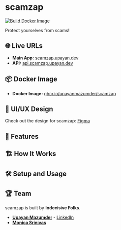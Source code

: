 # scamzap  

[![Build Docker Image](https://github.com/upayanmazumder/scamzap/actions/workflows/docker-image.yml/badge.svg)](https://github.com/upayanmazumder/scamzap/actions/workflows/docker-image.yml)

Protect yourselves from scams!

## 🌐 Live URLs  

- **Main App:** [scamzap.upayan.dev](https://scamzap.upayan.dev)  
- **API:** [api.scamzap.upayan.dev](https://api.scamzap.upayan.dev)

## 📦 Docker Image

- **Docker Image:** [ghcr.io/upayanmazumder/scamzap](https://github.com/users/upayanmazumder/packages/container/package/scamzap)

## 🎨 UI/UX Design  

Check out the design for scamzap:  [Figma](https://www.figma.com/design/tQrLAmu1uaEFrbGlglFBKh/internal-hack?node-id=0-1&t=T2LsGBc2X8ZqfUrk-1)

## 🚀 Features  

<todo>

## 🏗️ How It Works  

<todo>
  
## 🛠️ Setup and Usage  

<todo>

## 🏆 Team  

scamzap is built by **Indecisive Folks**.  

- **[Upayan Mazumder](https://upayan.dev)** - [LinkedIn](https://www.linkedin.com/in/upayanmazumder/)
- **[Monica Srinivas](https://www.linkedin.com/in/monicasrinivas/)**
<todo>
